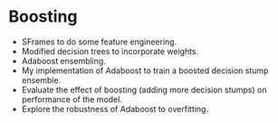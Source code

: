 # Boosting

  *  SFrames to do some feature engineering.
  *  Modified decision trees to incorporate weights.
  *  Adaboost ensembling.
  *  My implementation of Adaboost to train a boosted decision stump ensemble.
  *  Evaluate the effect of boosting (adding more decision stumps) on performance of the model.
  *  Explore the robustness of Adaboost to overfitting.
